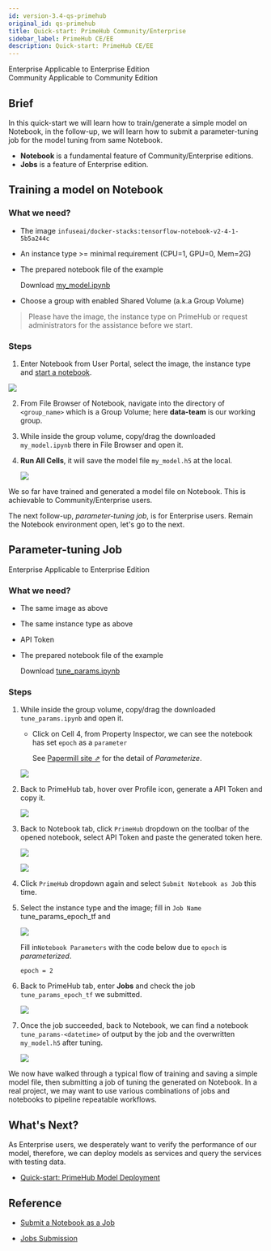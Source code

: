 ```yaml
---
id: version-3.4-qs-primehub
original_id: qs-primehub
title: Quick-start: PrimeHub Community/Enterprise
sidebar_label: PrimeHub CE/EE
description: Quick-start: PrimeHub CE/EE
---
```


<div class="label-sect">
  <div class="ee-only tooltip">Enterprise
    <span class="tooltiptext">Applicable to Enterprise Edition</span>
  </div>
  <div class="ce-only tooltip">Community
    <span class="tooltiptext">Applicable to Community Edition</span>
  </div>
</div>

## Brief

In this quick-start we will learn how to train/generate a simple model on Notebook, in the follow-up, we will learn how to submit a parameter-tuning job for the model tuning from same Notebook.

- **Notebook** is a fundamental feature of Community/Enterprise editions.
- **Jobs** is a feature of Enterprise edition.

## Training a model on Notebook

### What we need?

- The image `infuseai/docker-stacks:tensorflow-notebook-v2-4-1-5b5a244c`
- An instance type >= minimal requirement (CPU=1, GPU=0, Mem=2G)
- The prepared notebook file of the example

    Download [my_model.ipynb](assets/my_model.ipynb)

- Choose a group with enabled Shared Volume (a.k.a Group Volume)

>Please have the image, the instance type on PrimeHub or request administrators for the assistance before we start.

### Steps

1. Enter Notebook from User Portal, select the image, the instance type and [start a notebook](launch-project).

![](assets/qs_notebook.png)
    
2. From File Browser of Notebook, navigate into the directory of `<group_name>`  which is a Group Volume; here **data-team** is our working group.

3. While inside the group volume, copy/drag the downloaded  `my_model.ipynb` there in File Browser and open it.

4. **Run All Cells**, it will save the model file `my_model.h5` at the local.

    ![](assets/qs_trained_model.png)

We so far have trained and generated a model file on Notebook. This is achievable to Community/Enterprise users.

The next follow-up, *parameter-tuning job*, is for Enterprise users. Remain the Notebook environment open, let's go to the next.

## Parameter-tuning Job

<div class="label-sect">
  <div class="ee-only tooltip">Enterprise
    <span class="tooltiptext">Applicable to Enterprise Edition</span>
  </div>
</div>

### What we need?

- The same image as above
- The same instance type as above
- API Token
- The prepared notebook file of the example

    Download [tune_params.ipynb](assets/tune_params.ipynb)

### Steps

1. While inside the group volume, copy/drag the downloaded `tune_params.ipynb` and open it.
    - Click on Cell 4, from Property Inspector, we can see the notebook has set `epoch` as a `parameter`

        See [Papermill site &neArr;](https://papermill.readthedocs.io/en/latest/usage-parameterize.html) for the detail of *Parameterize*.

    ![](assets/qs_tune_job_parameter.png)

2. Back to PrimeHub tab, hover over Profile icon, generate a API Token and copy it.

    ![](assets/qs_api_token.png)

3. Back to Notebook tab, click `PrimeHub` dropdown on the toolbar of the opened notebook, select API Token and paste the generated token here.

    ![](assets/qs_primehub_ext.png)

    ![](assets/qs_ext_api_token.png)

4. Click `PrimeHub` dropdown again and select `Submit Notebook as Job` this time.

5. Select the instance type and the image; fill in `Job Name` tune_params_epoch_tf and 

    ![](assets/qs_notebook_job.png)

    Fill in`Notebook Parameters` with the code below due to `epoch` is *parameterized*.

    ```
    epoch = 2
    ```

6. Back to PrimeHub tab, enter **Jobs** and check the job `tune_params_epoch_tf` we submitted.

    ![](assets/qs_tune_job_detail.png)

7. Once the job succeeded, back to Notebook, we can find a notebook `tune_params-<datetime>` of output by the job and the overwritten `my_model.h5` after tuning.

    ![](assets/qs_tune_job_output.png)

We now have walked through a typical flow of training and saving a simple model file, then submitting a job of tuning the generated on Notebook. In a real project, we may want to use various combinations of jobs and notebooks to pipeline repeatable workflows.

## What's Next?

As Enterprise users, we desperately want to verify the performance of our model, therefore, we can deploy models as services and query the services with testing data.

+ [Quick-start: PrimeHub Model Deployment](qs-primehub-deploy)


## Reference

+ [Submit a Notebook as a Job](../notebook-as-job)
  
+ [Jobs Submission](../job-submission-feature)
